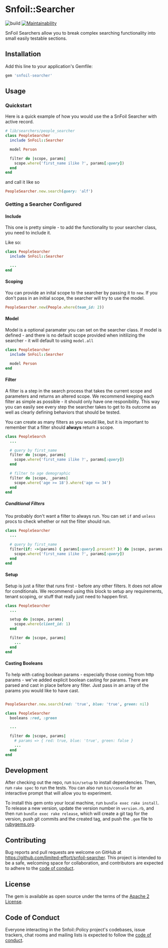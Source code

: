 # Snfoil::Searcher

![build](https://github.com/limited-effort/snfoil-searcher/actions/workflows/main.yml/badge.svg) [![Maintainability](https://api.codeclimate.com/v1/badges/a05646d2c1e6e986de89/maintainability)](https://codeclimate.com/github/limited-effort/snfoil-searcher/maintainability)

SnFoil Searchers allow you to break complex searching functionality into small easily testable sections.

## Installation

Add this line to your application's Gemfile:

```ruby
gem 'snfoil-searcher'
```

## Usage

### Quickstart

Here is a quick example of how you would use the a SnFoil Searcher with active record.

```ruby 
# lib/searchers/people_searcher
class PeopleSearcher
  include SnFoil::Searcher

  model Person

  filter do |scope, params|
    scope.where('first_name ilike ?', params[:query])
  end
end
```

and call it like so

```ruby
PeopleSearcher.new.search(query: 'alf')
```

### Getting a Searcher Configured

#### Include
This one is pretty simple - to add the functionality to your searcher class, you need to include it.  

Like so:

```ruby
class PeopleSearcher
  include SnFoil::Searcher

  ...
end
```

#### Scoping
You can provide an inital scope to the searcher by passing it to `new`.  If you don't pass in an initial scope, the searcher will try to use the model.

```ruby
PeopleSearcher.new(People.where(team_id: 2))
```

#### Model

Model is a optional paramater you can set on the searcher class.  If model is defined - and there is no default scope provided when initilizing the searcher - it will default to using `model.all`

```ruby 
class PeopleSearcher
  include SnFoil::Searcher

  model Person
end
```

#### Filter

A filter is a step in the search process that takes the current scope and parameters and returns an altered scope.  We recommend keeping each filter as simple as possible - it should only have one responibility.  This way you can easily see every step the searcher takes to get to its outcome as well as clearly defining behaviors that should be tested.

You can create as many filters as you would like, but it is important to remember that a filter should **always** return a scope.

```ruby 
class PeopleSearch
  ...

  # query by first_name
  filter do |scope, params|
    scope.where('first_name ilike ?', params[:query])
  end

  # filter to age demographic
  filter do |scope, _params|
    scope.where('age >= 18').where('age <= 34')
  end
end
```

##### Conditional Filters

You probably don't want a filter to always run.  You can set `if` and `unless` procs to check whether or not the filter should run.

```ruby 
class PeopleSearcher
  ...

  # query by first_name
  filter(if: ->(params) { params[:query].present? }) do |scope, params|
    scope.where('first_name ilike ?', params[:query])
  end
end
```

#### Setup
Setup is just a filter that runs first - before any other filters.  It does not allow for conditionals.  We recommend using this block to setup any requirements, tenant scoping, or stuff that really just need to happen first. 

```ruby 
class PeopleSearcher
  ...

  setup do |scope, params|
    scope.where(client_id: 1)
  end

  filter do |scope, params|
    ...
  end
end
```

#### Casting Booleans

To help with cating boolean params - especially those coming from http params - we've added explicit boolean casting for params.  There are parsed and cast in place before any filter.  Just pass in an array of the params you would like to have cast.

```ruby

PeopleSearcher.new.search(red: 'true', blue: 'true', green: nil)

class PeopleSearcher
  booleans :red, :green

  ...

  filter do |scope, params|
    # params => { red: true, blue: 'true', green: false }
    ...
  end
end
```


## Development

After checking out the repo, run `bin/setup` to install dependencies. Then, run `rake spec` to run the tests. You can also run `bin/console` for an interactive prompt that will allow you to experiment.

To install this gem onto your local machine, run `bundle exec rake install`. To release a new version, update the version number in `version.rb`, and then run `bundle exec rake release`, which will create a git tag for the version, push git commits and the created tag, and push the `.gem` file to [rubygems.org](https://rubygems.org).

## Contributing

Bug reports and pull requests are welcome on GitHub at https://github.com/limited-effort/snfoil-searcher. This project is intended to be a safe, welcoming space for collaboration, and contributors are expected to adhere to the [code of conduct](https://github.com/limited-effort/snfoil-searcher/blob/main/CODE_OF_CONDUCT.md).

## License

The gem is available as open source under the terms of the [Apache 2 License](https://opensource.org/licenses/Apache-2.0).

## Code of Conduct

Everyone interacting in the Snfoil::Policy project's codebases, issue trackers, chat rooms and mailing lists is expected to follow the [code of conduct](https://github.com/limited-effort/snfoil-searcher/blob/main/CODE_OF_CONDUCT.md).
